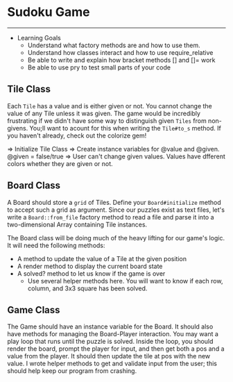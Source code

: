 # Sudoku Game

---------------

* Learning Goals
  * Understand what factory methods are and how to use them.
  * Understand how classes interact and how to use require_relative
  * Be able to write and explain how bracket methods [] and []= work
  * Be able to use pry to test small parts of your code

## Tile Class

Each `Tile` has a value and is either given or not. You cannot change the value of any Tile unless it was given. The game would be incredibly frustrating if we didn't have some way to distinguish given `Tiles` from non-givens. You;ll want to acount for this when writing the `Tile#to_s` method. If you haven't already, check out the colorize gem!

 => Initialize Tile Class
 => Create instance variables for @value and @given. @given = false/true
 => User can't change given values. Values have dfferent colors whether they are given or not.

## Board Class

A Board should store a `grid` of Tiles. Define your `Board#initialize` method to accept such a grid as argument. Since our puzzles exist as text files, let's write a `Board::from_file` factory method to read a file and parse it into a two-dimensional Array containing Tile instances.

The Board class will be doing much of the heavy lifting for our game's logic. It will need the following methods:

* A method to update the value of a Tile at the given position
* A render method to display the current board state
* A solved? method to let us know if the game is over
  * Use several helper methods here. You will want to know if each row, column, and 3x3 square has been solved.

## Game Class

The Game should have an instance variable for the Board. It should also have methods for managing the Board-Player interaction. You may want a play loop that runs until the puzzle is solved. Inside the loop, you should render the board, prompt the player for input, and then get both a pos and a value from the player. It should then update the tile at pos with the new value. I wrote helper methods to get and validate input from the user; this should help keep our program from crashing.
